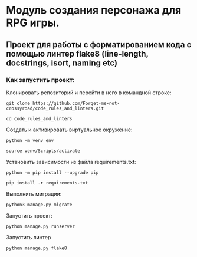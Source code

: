 # Модуль создания персонажа для RPG игры. 

## Проект для работы с форматированием кода с помощью линтер flake8 (line-length, docstrings, isort, naming etc)

### Как запустить проект:

Клонировать репозиторий и перейти в него в командной строке:

```
git clone https://github.com/Forget-me-not-crossyroad/code_rules_and_linters.git
```

```
cd code_rules_and_linters
```

Cоздать и активировать виртуальное окружение:

```
python -m venv env
```

```
source venv/Scripts/activate
```

Установить зависимости из файла requirements.txt:

```
python -m pip install --upgrade pip
```

```
pip install -r requirements.txt
```

Выполнить миграции:

```
python3 manage.py migrate
```

Запустить проект:

```
python manage.py runserver
```

Запустить линтер

```
python manage.py flake8
```

